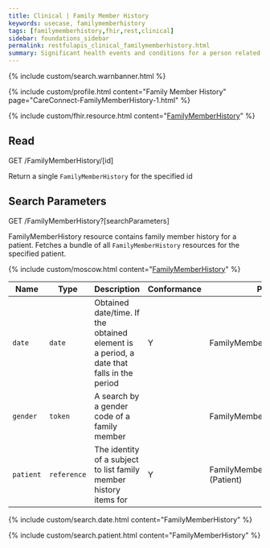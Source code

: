 ```yaml
---
title: Clinical | Family Member History
keywords: usecase, familymemberhistory
tags: [familymemberhistory,fhir,rest,clinical]
sidebar: foundations_sidebar
permalink: restfulapis_clinical_familymemberhistory.html
summary: Significant health events and conditions for a person related to the patient relevant in the context of care for the patient.
---
```

{% include custom/search.warnbanner.html %}

{% include custom/profile.html content="Family Member History" page="CareConnect-FamilyMemberHistory-1.html" %}

{% include custom/fhir.resource.html content="[FamilyMemberHistory](https://www.hl7.org/fhir/DSTU2/familymemberhistory.html#search)" %}

## Read ##

<div markdown="span" class="alert alert-success" role="alert">
GET /FamilyMemberHistory/[id]</div>

Return a single `FamilyMemberHistory` for the specified id

## Search Parameters ##

<div markdown="span" class="alert alert-success" role="alert">
GET /FamilyMemberHistory?[searchParameters]</div>

FamilyMemberHistory resource contains family member history for a patient. Fetches a bundle of all `FamilyMemberHistory` resources for the specified patient.

{% include custom/moscow.html content="[FamilyMemberHistory](https://www.hl7.org/fhir/DSTU2/familymemberhistory.html#search)" %}

| Name | Type | Description | Conformance | Path |
|------|------|-------------|-------|------|
| `date` | `date` | Obtained date/time. If the obtained element is a period, a date that falls in the period | Y | FamilyMemberHistory.date |
| `gender` | `token` | A search by a gender code of a family member |  | FamilyMemberHistory.gender |
| `patient` | `reference` | The identity of a subject to list family member history items for | Y | FamilyMemberHistory.patient<br>(Patient) |

{% include custom/search.date.html content="FamilyMemberHistory" %}

{% include custom/search.patient.html content="FamilyMemberHistory" %}
